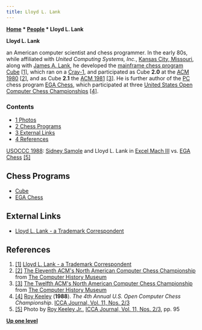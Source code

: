 ```yaml
---
title: Lloyd L. Lank
---
```

**[Home](Home "Home") \* [People](People "People") \* Lloyd L. Lank**


**Lloyd L. Lank**  

an American computer scientist and chess programmer. 
In the early 80s, while affiliated with *United Computing Systems, Inc.*, [Kansas City, Missouri](https://en.wikipedia.org/wiki/Kansas_City,_Missouri), along with [James A. Lank](James_A._Lank "James A. Lank"), he developed the [mainframe chess program](Category:Mainframe "Category:Mainframe") [Cube](Cube "Cube") <a id="cite-note-1" href="#cite-ref-1">[1]</a>, which ran on a [Cray-1](Cray-1 "Cray-1"), and participated as Cube **2.0** at the [ACM 1980](ACM_1980 "ACM 1980") <a id="cite-note-2" href="#cite-ref-2">[2]</a>, and as Cube **2.1** the [ACM 1981](ACM_1981 "ACM 1981") <a id="cite-note-3" href="#cite-ref-3">[3]</a>. 
He is further author of the [PC](IBM_PC "IBM PC") chess program [EGA Chess](EGA_Chess "EGA Chess"), which participated at three [United States Open Computer Chess Championships](United_States_Open_Computer_Chess_Championship "United States Open Computer Chess Championship") <a id="cite-note-4" href="#cite-ref-4">[4]</a>.



### Contents


* [1 Photos](#photos)
* [2 Chess Programs](#chess-programs)
* [3 External Links](#external-links)
* [4 References](#references)






 [](File:USOCCC88SamoleLank.jpg) 
[USOCCC 1988](USOCCC_1988 "USOCCC 1988"): [Sidney Samole](Sidney_Samole "Sidney Samole") and Lloyd L. Lank in [Excel Mach III](Excel "Excel") vs. [EGA Chess](EGA_Chess "EGA Chess") <a id="cite-note-5" href="#cite-ref-5">[5]</a>



## Chess Programs


* [Cube](Cube "Cube")
* [EGA Chess](EGA_Chess "EGA Chess")


## External Links


* [Lloyd L. Lank - a Trademark Correspondent](https://www.trademarkia.com/correspondent-lloyd-l-lank-1-210740)


## References


1. <a id="cite-ref-1" href="#cite-note-1">[1]</a> [Lloyd L. Lank - a Trademark Correspondent](https://www.trademarkia.com/correspondent-lloyd-l-lank-1-210740)
2. <a id="cite-ref-2" href="#cite-note-2">[2]</a> [The Eleventh ACM's North American Computer Chess Championship](https://www.computerhistory.org/chess/doc-431614f6cdeeb/) from [The Computer History Museum](The_Computer_History_Museum "The Computer History Museum")
3. <a id="cite-ref-3" href="#cite-note-3">[3]</a> [The Twelfth ACM's North American Computer Chess Championship](https://www.computerhistory.org/chess/doc-431614f6ce737/) from [The Computer History Museum](The_Computer_History_Museum "The Computer History Museum")
4. <a id="cite-ref-4" href="#cite-note-4">[4]</a> [Roy Keeley](index.php?title=Roy_Keeley&action=edit&redlink=1 "Roy Keeley (page does not exist)") (**1988**). *The 4th Annual U.S. Open Computer Chess Championship*. [ICCA Journal, Vol. 11, Nos. 2/3](ICGA_Journal#11_23 "ICGA Journal")
5. <a id="cite-ref-5" href="#cite-note-5">[5]</a> Photo by [Roy Keeley Jr.](index.php?title=Roy_Keeley&action=edit&redlink=1 "Roy Keeley (page does not exist)"), [ICCA Journal, Vol. 11, Nos. 2/3](ICGA_Journal#11_23 "ICGA Journal"), pp. 95

**[Up one level](People "People")**







 
